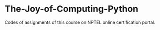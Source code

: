 # The-Joy-of-Computing-Python
Codes of assignments of this course on NPTEL online certification portal.
